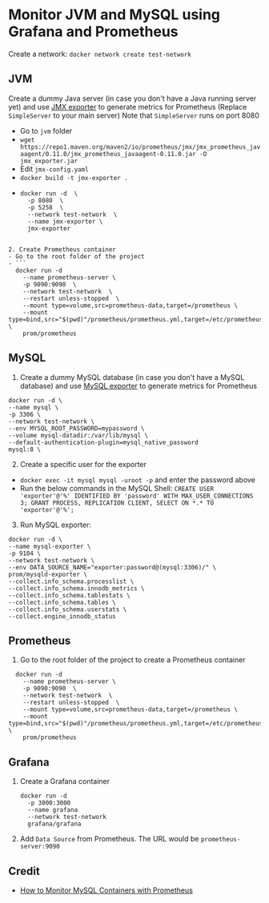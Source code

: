 # Monitor JVM and MySQL using Grafana and Prometheus

Create a network: `docker network create test-network`

## JVM

Create a dummy Java server (in case you don't have a Java running server yet) and use 
[JMX exporter](https://github.com/prometheus/jmx_exporter) to generate metrics for Prometheus (Replace `SimpleServer` to your main server)
  Note that `SimpleServer` runs on port 8080

  - Go to `jvm` folder
  - `wget https://repo1.maven.org/maven2/io/prometheus/jmx/jmx_prometheus_javaagent/0.11.0/jmx_prometheus_javaagent-0.11.0.jar -O jmx_exporter.jar`
  - Edit `jmx-config.yaml`
  - `docker build -t jmx-exporter .`
  - ```
    docker run -d  \
      -p 8080  \
      -p 5258  \
      --network test-network  \
      --name jmx-exporter \
      jmx-exporter
  ```

2. Create Prometheus container
  - Go to the root folder of the project
  - ```
    docker run -d
      --name prometheus-server \
      -p 9090:9090  \
      --network test-network  \
      --restart unless-stopped  \
      --mount type=volume,src=prometheus-data,target=/prometheus \
      --mount type=bind,src="$(pwd)"/prometheus/prometheus.yml,target=/etc/prometheus/prometheus.yml  \
      prom/prometheus
  ```


## MySQL

1. Create a dummy MySQL database (in case you don't have a MySQL database) and use [MySQL exporter](https://github.com/prometheus/mysqld_exporter) to generate metrics for Prometheus

  ```
  docker run -d \
  --name mysql \
  -p 3306 \
  --network test-network \
  --env MYSQL_ROOT_PASSWORD=mypassword \
  --volume mysql-datadir:/var/lib/mysql \
  --default-authentication-plugin=mysql_native_password
  mysql:8 \

  ```

2. Create a specific user for the exporter
  - `docker exec -it mysql mysql -uroot -p` and enter the password above
  - Run the below commands in the MySQL Shell:
    ``
      CREATE USER 'exporter'@'%' IDENTIFIED BY 'password' WITH MAX_USER_CONNECTIONS 3;
      GRANT PROCESS, REPLICATION CLIENT, SELECT ON *.* TO 'exporter'@'%';
    ``

3. Run MySQL exporter:
  ```
  docker run -d \
  --name mysql-exporter \
  -p 9104 \
  --network test-network \
  --env DATA_SOURCE_NAME="exporter:password@(mysql:3306)/" \
  prom/mysqld-exporter \
  --collect.info_schema.processlist \
  --collect.info_schema.innodb_metrics \
  --collect.info_schema.tablestats \
  --collect.info_schema.tables \
  --collect.info_schema.userstats \
  --collect.engine_innodb_status
  ```

## Prometheus
1. Go to the root folder of the project to create a Prometheus container
  ```
    docker run -d
      --name prometheus-server \
      -p 9090:9090  \
      --network test-network  \
      --restart unless-stopped  \
      --mount type=volume,src=prometheus-data,target=/prometheus \
      --mount type=bind,src="$(pwd)"/prometheus/prometheus.yml,target=/etc/prometheus/prometheus.yml  \
      prom/prometheus
  ```

## Grafana
1.  Create a Grafana container
    ```
    docker run -d
      -p 3000:3000
      --name grafana
      --network test-network
      grafana/grafana
    ```

2. Add `Data Source` from Prometheus. The URL would be `prometheus-server:9090`


## Credit
- [How to Monitor MySQL Containers with Prometheus](https://severalnines.com/blog/mysql-docker-how-monitor-mysql-containers-prometheus-part-1-deployment-standalone-and-swarm)
